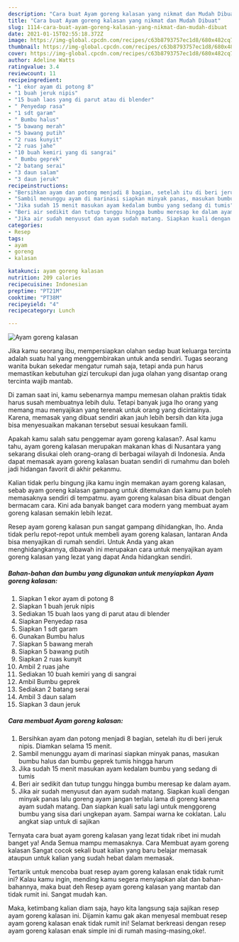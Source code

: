 ```yaml
---
description: "Cara buat Ayam goreng kalasan yang nikmat dan Mudah Dibuat"
title: "Cara buat Ayam goreng kalasan yang nikmat dan Mudah Dibuat"
slug: 1114-cara-buat-ayam-goreng-kalasan-yang-nikmat-dan-mudah-dibuat
date: 2021-01-15T02:55:18.372Z
image: https://img-global.cpcdn.com/recipes/c63b8793757ec1d8/680x482cq70/ayam-goreng-kalasan-foto-resep-utama.jpg
thumbnail: https://img-global.cpcdn.com/recipes/c63b8793757ec1d8/680x482cq70/ayam-goreng-kalasan-foto-resep-utama.jpg
cover: https://img-global.cpcdn.com/recipes/c63b8793757ec1d8/680x482cq70/ayam-goreng-kalasan-foto-resep-utama.jpg
author: Adeline Watts
ratingvalue: 3.4
reviewcount: 11
recipeingredient:
- "1 ekor ayam di potong 8"
- "1 buah jeruk nipis"
- "15 buah laos yang di parut atau di blender"
- " Penyedap rasa"
- "1 sdt garam"
- " Bumbu halus"
- "5 bawang merah"
- "5 bawang putih"
- "2 ruas kunyit"
- "2 ruas jahe"
- "10 buah kemiri yang di sangrai"
- " Bumbu geprek"
- "2 batang serai"
- "3 daun salam"
- "3 daun jeruk"
recipeinstructions:
- "Bersihkan ayam dan potong menjadi 8 bagian, setelah itu di beri jeruk nipis. Diamkan selama 15 menit."
- "Sambil menunggu ayam di marinasi siapkan minyak panas, masukan bumbu halus dan bumbu geprek tumis hingga harum"
- "Jika sudah 15 menit masukan ayam kedalam bumbu yang sedang di tumis"
- "Beri air sedikit dan tutup tunggu hingga bumbu meresap ke dalam ayam."
- "Jika air sudah menyusut dan ayam sudah matang. Siapkan kuali dengan minyak panas lalu goreng ayam jangan terlalu lama di goreng karena ayam sudah matang. Dan siapkan kuali satu lagi untuk menggoreng bumbu yang sisa dari ungkepan ayam. Sampai warna ke coklatan. Lalu angkat siap untuk di sajikan"
categories:
- Resep
tags:
- ayam
- goreng
- kalasan

katakunci: ayam goreng kalasan 
nutrition: 209 calories
recipecuisine: Indonesian
preptime: "PT21M"
cooktime: "PT38M"
recipeyield: "4"
recipecategory: Lunch

---
```



![Ayam goreng kalasan](https://img-global.cpcdn.com/recipes/c63b8793757ec1d8/680x482cq70/ayam-goreng-kalasan-foto-resep-utama.jpg)

Jika kamu seorang ibu, mempersiapkan olahan sedap buat keluarga tercinta adalah suatu hal yang menggembirakan untuk anda sendiri. Tugas seorang  wanita bukan sekedar mengatur rumah saja, tetapi anda pun harus memastikan kebutuhan gizi tercukupi dan juga olahan yang disantap orang tercinta wajib mantab.

Di zaman  saat ini, kamu sebenarnya mampu memesan olahan praktis tidak harus susah membuatnya lebih dulu. Tetapi banyak juga lho orang yang memang mau menyajikan yang terenak untuk orang yang dicintainya. Karena, memasak yang dibuat sendiri akan jauh lebih bersih dan kita juga bisa menyesuaikan makanan tersebut sesuai kesukaan famili. 



Apakah kamu salah satu penggemar ayam goreng kalasan?. Asal kamu tahu, ayam goreng kalasan merupakan makanan khas di Nusantara yang sekarang disukai oleh orang-orang di berbagai wilayah di Indonesia. Anda dapat memasak ayam goreng kalasan buatan sendiri di rumahmu dan boleh jadi hidangan favorit di akhir pekanmu.

Kalian tidak perlu bingung jika kamu ingin memakan ayam goreng kalasan, sebab ayam goreng kalasan gampang untuk ditemukan dan kamu pun boleh memasaknya sendiri di tempatmu. ayam goreng kalasan bisa dibuat dengan bermacam cara. Kini ada banyak banget cara modern yang membuat ayam goreng kalasan semakin lebih lezat.

Resep ayam goreng kalasan pun sangat gampang dihidangkan, lho. Anda tidak perlu repot-repot untuk membeli ayam goreng kalasan, lantaran Anda bisa menyajikan di rumah sendiri. Untuk Anda yang akan menghidangkannya, dibawah ini merupakan cara untuk menyajikan ayam goreng kalasan yang lezat yang dapat Anda hidangkan sendiri.

<!--inarticleads1-->

##### Bahan-bahan dan bumbu yang digunakan untuk menyiapkan Ayam goreng kalasan:

1. Siapkan 1 ekor ayam di potong 8
1. Siapkan 1 buah jeruk nipis
1. Sediakan 15 buah laos yang di parut atau di blender
1. Siapkan  Penyedap rasa
1. Siapkan 1 sdt garam
1. Gunakan  Bumbu halus
1. Siapkan 5 bawang merah
1. Siapkan 5 bawang putih
1. Siapkan 2 ruas kunyit
1. Ambil 2 ruas jahe
1. Sediakan 10 buah kemiri yang di sangrai
1. Ambil  Bumbu geprek
1. Sediakan 2 batang serai
1. Ambil 3 daun salam
1. Siapkan 3 daun jeruk




<!--inarticleads2-->

##### Cara membuat Ayam goreng kalasan:

1. Bersihkan ayam dan potong menjadi 8 bagian, setelah itu di beri jeruk nipis. Diamkan selama 15 menit.
1. Sambil menunggu ayam di marinasi siapkan minyak panas, masukan bumbu halus dan bumbu geprek tumis hingga harum
1. Jika sudah 15 menit masukan ayam kedalam bumbu yang sedang di tumis
1. Beri air sedikit dan tutup tunggu hingga bumbu meresap ke dalam ayam.
1. Jika air sudah menyusut dan ayam sudah matang. Siapkan kuali dengan minyak panas lalu goreng ayam jangan terlalu lama di goreng karena ayam sudah matang. Dan siapkan kuali satu lagi untuk menggoreng bumbu yang sisa dari ungkepan ayam. Sampai warna ke coklatan. Lalu angkat siap untuk di sajikan




Ternyata cara buat ayam goreng kalasan yang lezat tidak ribet ini mudah banget ya! Anda Semua mampu memasaknya. Cara Membuat ayam goreng kalasan Sangat cocok sekali buat kalian yang baru belajar memasak ataupun untuk kalian yang sudah hebat dalam memasak.

Tertarik untuk mencoba buat resep ayam goreng kalasan enak tidak rumit ini? Kalau kamu ingin, mending kamu segera menyiapkan alat dan bahan-bahannya, maka buat deh Resep ayam goreng kalasan yang mantab dan tidak rumit ini. Sangat mudah kan. 

Maka, ketimbang kalian diam saja, hayo kita langsung saja sajikan resep ayam goreng kalasan ini. Dijamin kamu gak akan menyesal membuat resep ayam goreng kalasan enak tidak rumit ini! Selamat berkreasi dengan resep ayam goreng kalasan enak simple ini di rumah masing-masing,oke!.

